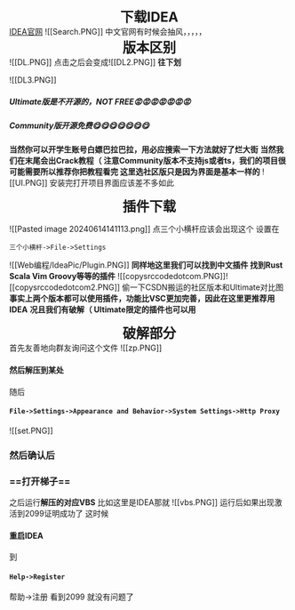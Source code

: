 <b><div align='center' ><font size='5'>下载IDEA</font></div></b>
[IDEA官网](https://www.jetbrains.com/idea/)
![[Search.PNG]]
中文官网有时候会抽风，，，，，
<b><div align='center' ><font size='5'>版本区别</font></div></b>
![[DL.PNG]]
点击之后会变成![[DL2.PNG]]
**往下划**

![[DL3.PNG]]
##### Ultimate版是不开源的，NOT FREE😡😡😡😡😡😡😡
##### Community版开源免费😋😋😋😋😋😋😋
**当然你可以开学生账号白嫖巴拉巴拉，用必应搜索一下方法就好了烂大街**
**当然我们在末尾会出Crack教程（ 
注意Community版本不支持js或者ts，我们的项目很可能需要所以推荐你把教程看完
这里选社区版只是因为界面是基本一样的**
![[UI.PNG]]
安装完打开项目界面应该差不多如此
<b><div align='center' ><font size='5'>插件下载</font></div></b>

![[Pasted image 20240614141113.png]]
点三个小横杆应该会出现这个
设置在

```
三个小横杆->File->Settings
```

![[Web编程/IdeaPic/Plugin.PNG]]
<b>同样地这里我们可以找到中文插件
找到Rust Scala Vim Groovy等等的插件</b>
![[copysrccodedotcom.PNG]]![[copysrccodedotcom2.PNG]]
偷一下CSDN搬运的社区版本和Ultimate对比图
**事实上两个版本都可以使用插件，功能比VSC更加完善，因此在这里更推荐用IDEA**
**况且我们有破解（
Ultimate限定的插件也可以用**
<b><div align='center' ><font size='5'>破解部分</font></div></b>
首先友善地向群友询问这个文件
![[zp.PNG]]
#### 然后解压到某处

随后
#### `File->Settings->Appearance and Behavior->System Settings->Http Proxy`
![[set.PNG]]
### 然后确认后
### ==打开梯子==

之后运行**解压的对应VBS**
比如这里是IDEA那就
![[vbs.PNG]]
运行后如果出现激活到2099证明成功了
这时候
#### 重启IDEA
到
#### `Help->Register`
帮助->注册
看到2099
就没有问题了
